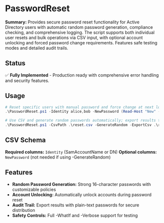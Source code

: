 # PasswordReset

**Summary:** Provides secure password reset functionality for Active Directory users with automatic random password generation, compliance checking, and comprehensive logging. The script supports both individual user resets and bulk operations via CSV input, with optional account unlocking and forced password change requirements. Features safe testing modes and detailed audit trails.

## Status
✅ **Fully Implemented** - Production ready with comprehensive error handling and security features.

## Usage
```powershell
# Reset specific users with manual password and force change at next logon (dry-run)
.\PasswordReset.ps1 -Identity alice,bob -NewPassword (Read-Host "New" -AsSecureString) -ForceChangeAtLogon -WhatIf -Verbose

# Use CSV and generate random passwords automatically; export results to CSV
.\PasswordReset.ps1 -CsvPath .\reset.csv -GenerateRandom -ExportCsv .\reset-out.csv -Unlock -Verbose
```

## CSV Schema
**Required columns:** `Identity` (SamAccountName or DN)
**Optional columns:** `NewPassword` (not needed if using -GenerateRandom)

## Features
- **Random Password Generation:** Strong 16-character passwords with customizable policies
- **Account Unlocking:** Automatically unlock accounts during password reset
- **Audit Trail:** Export results with plain-text passwords for secure distribution
- **Safety Controls:** Full -WhatIf and -Verbose support for testing